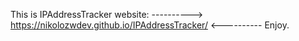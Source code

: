 This is IPAddressTracker website: ----------> https://nikolozwdev.github.io/IPAddressTracker/ <---------- Enjoy.
